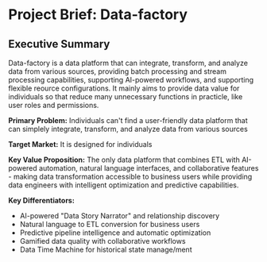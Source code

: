 # Project Brief: Data-factory

## Executive Summary

Data-factory is a data platform that can integrate, transform, and analyze data from various sources, providing batch processing and stream processing capabilities, supporting AI-powered workflows, and supporting flexible reource configurations. It mainly aims to provide data value for individuals so that reduce many unnecessary functions in practicle, like user roles and permissions.

**Primary Problem:** Individuals can't find a user-friendly data platform that can simplely integrate, transform, and analyze data from various sources 

**Target Market:** It is designed for individuals

**Key Value Proposition:** The only data platform that combines ETL with AI-powered automation, natural language interfaces, and collaborative features - making data transformation accessible to business users while providing data engineers with intelligent optimization and predictive capabilities.

**Key Differentiators:**
- AI-powered "Data Story Narrator" and relationship discovery
- Natural language to ETL conversion for business users  
- Predictive pipeline intelligence and automatic optimization
- Gamified data quality with collaborative workflows
- Data Time Machine for historical state manage/ment



